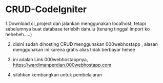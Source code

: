 # CRUD-CodeIgniter
1.Download ci_project dan jalankan menggunakan localhost, tetapi sebelumnya buat database terlebih dahulu (tenang tinggal Import ko heheheh.....)

2. disini sudah dihosting CRUD menggunakan 000webhostapp , alasan menggunakan ini karena gratis alias tidak berbayar hehee

3. ini adalah Link 000webhostappnya, https://wardimanperdian.000webhostapp.com

4. silahkan kembangkan untuk pembelajaran
